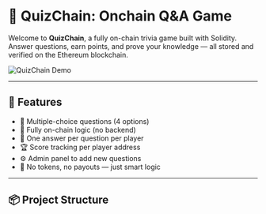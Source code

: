# 🧠 QuizChain: Onchain Q&A Game        
         
Welcome to **QuizChain**, a fully on-chain trivia game built with Solidity.         
Answer questions, earn points, and prove your knowledge — all stored and verified on the Ethereum blockchain.        
         
![QuizChain Demo](https://media.giphy.com/media/v1.Y2lkPTc5MGI3NjExNjhkNThlYjBkYTRkY2E2ZjRjNzVjMjVjYjc1NzI3ZTY3ZmE1MTkxNCZjdD1n/3o6Zt481isNVuQI1l6/giphy.gif)     
          
---   
   
## 🚀 Features 
 
- 🧩 Multiple-choice questions (4 options)   
- 🔐 Fully on-chain logic (no backend)   
- 🧠 One answer per question per player
- 🏆 Score tracking per player address   
- ⚙️ Admin panel to add new questions  
- 🤖 No tokens, no payouts — just smart logic
 
---

## 📦 Project Structure

